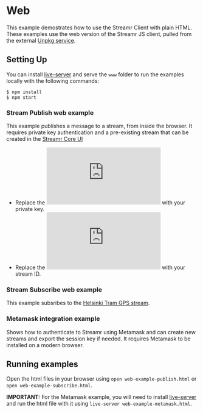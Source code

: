 # Web

This example demostrates how to use the Streamr Client with plain HTML. These examples use the web version of the Streamr JS client, pulled from the external [Unpkg service](https://unpkg.com/streamr-client).

## Setting Up
You can install [live-server](https://github.com/tapio/live-server) and serve the `www` folder to run the examples locally with the following commands:
```shell
$ npm install
$ npm start
```

### Stream Publish web example

This example publishes a message to a stream, from inside the browser. It requires private key authentication and a pre-existing stream that can be created in the [Streamr Core UI](https://streamr.network/core)

- Replace the ![following line](https://github.com/streamr-dev/examples/blob/c2c736e25911705c0f549637a73654168bb2ec10/Web/web-example-produce.html#L23) with your private key.
- Replace the ![following line](https://github.com/streamr-dev/examples/blob/c2c736e25911705c0f549637a73654168bb2ec10/Web/web-example-publish.html#L20) with your stream ID.

### Stream Subscribe web example

This example subsribes to the [Helsinki Tram GPS stream](https://streamr.network/marketplace/products/31e8df5243ce49cfa250002f60b73e475f39b44723ca4fbcbf695198d19c6b08). 

### Metamask integration example

Shows how to authenticate to Streamr using Metamask and can create new streams and export the session key if needed. It requires Metamask to be installed on a modern browser.

## Running examples

Open the html files in your browser using `open web-example-publish.html` or `open web-example-subscribe.html`. 

**IMPORTANT:** For the Metamask example, you will need to install [live-server](https://github.com/tapio/live-server) and run the html file with it using `live-server web-example-metamask.html`.
